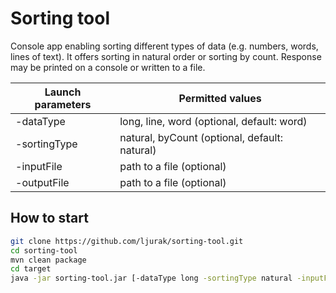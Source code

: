# Sorting tool

Console app enabling sorting different types of data (e.g. numbers, words, lines of text).
It offers sorting in natural order or sorting by count. Response may be printed on a console
or written to a file.

| Launch parameters | Permitted values                              |
|-------------------|-----------------------------------------------|
| -dataType         | long, line, word (optional, default: word)    |
| -sortingType      | natural, byCount (optional, default: natural) |
| -inputFile        | path to a file (optional)                     |
| -outputFile       | path to a file (optional)                     |

## How to start

```bash
git clone https://github.com/ljurak/sorting-tool.git
cd sorting-tool
mvn clean package
cd target
java -jar sorting-tool.jar [-dataType long -sortingType natural -inputFile in.txt -outputFile out.txt]
```